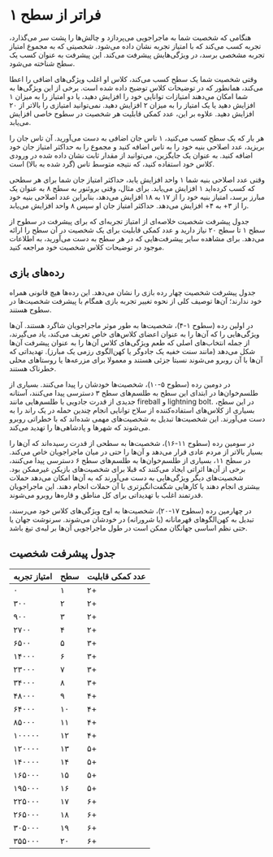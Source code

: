 # فراتر از سطح ۱
هنگامی که شخصیت شما به ماجراجویی می‌پردازد و چالش‌ها را پشت سر می‌گذارد، تجربه کسب می‌کند که با امتیاز تجربه نشان داده می‌شود. شخصیتی که به مجموع امتیاز تجربه مشخصی برسد، در ویژگی‌هایش پیشرفت می‌کند. این پیشرفت به عنوان کسب یک سطح شناخته می‌شود.

وقتی شخصیت شما یک سطح کسب می‌کند، کلاس او اغلب ویژگی‌های اضافی را اعطا می‌کند، همانطور که در توضیحات کلاس توضیح داده شده است. برخی از این ویژگی‌ها به شما امکان می‌دهند امتیازات توانایی خود را افزایش دهید، یا دو امتیاز را به میزان ۱ افزایش دهید یا یک امتیاز را به میزان ۲ افزایش دهید. نمی‌توانید امتیازی را بالاتر از ۲۰ افزایش دهید. علاوه بر این، عدد کمکی قابلیت هر شخصیت در سطوح خاصی افزایش می‌یابد.

هر بار که یک سطح کسب می‌کنید، ۱ تاس جان اضافی به دست می‌آورید. آن تاس جان را بریزید، عدد اصلاحی بنیه خود را به تاس اضافه کنید و مجموع را به حداکثر امتیاز جان خود اضافه کنید. به عنوان یک جایگزین، می‌توانید از مقدار ثابت نشان داده شده در ورودی کلاس خود استفاده کنید، که نتیجه متوسط تاس (گرد شده به بالا) است.

وقتی عدد اصلاحی بنیه شما ۱ واحد افزایش یابد، حداکثر امتیاز جان شما برای هر سطحی که کسب کرده‌اید ۱ افزایش می‌یابد. برای مثال، وقتی بروئنور به سطح ۸ به عنوان یک مبارز برسد، امتیاز بنیه خود را از ۱۷ به ۱۸ افزایش می‌دهد، بنابراین عدد اصلاحی بنیه خود را از ۳+ به ۴+ افزایش می‌دهد. حداکثر امتیاز جان او سپس ۸ واحد افزایش می‌یابد.

جدول پیشرفت شخصیت خلاصه‌ای از امتیاز تجربه‌ای که برای پیشرفت در سطوح از سطح ۱ تا سطح ۲۰ نیاز دارید و عدد کمکی قابلیت برای یک شخصیت در آن سطح را ارائه می‌دهد. برای مشاهده سایر پیشرفت‌هایی که در هر سطح به دست می‌آورید، به اطلاعات موجود در توضیحات کلاس شخصیت خود مراجعه کنید.

## رده‌های بازی
جدول پیشرفت شخصیت چهار رده بازی را نشان می‌دهد. این رده‌ها هیچ قانونی همراه خود ندارند؛ آن‌ها توصیف کلی از نحوه تغییر تجربه بازی همگام با پیشرفت شخصیت‌ها در سطوح هستند.

در اولین رده (سطوح ۱-۴)، شخصیت‌ها به طور موثر ماجراجویان شاگرد هستند. آن‌ها ویژگی‌هایی را که آن‌ها را به عنوان اعضای کلاس‌های خاص تعریف می‌کند، یاد می‌گیرند، از جمله انتخاب‌های اصلی که طعم ویژگی‌های کلاس آن‌ها را به عنوان پیشرفت آن‌ها شکل می‌دهد (مانند سنت خفیه یک جادوگر یا کهن‌الگوی رزمی یک مبارز). تهدیداتی که آن‌ها با آن روبرو می‌شوند نسبتا جزئی هستند و معمولا برای مزرعه‌ها یا روستاهای محلی خطرناک هستند.

در دومین رده (سطوح ۵-۱۰)، شخصیت‌ها خودشان را پیدا می‌کنند. بسیاری از طلسم‌خوان‌ها در ابتدای این سطح به طلسم‌های سطح ۳ دسترسی پیدا می‌کنند، آستانه جدیدی از قدرت جادویی با طلسم‌هایی مانند fireball و lightning bolt. در این سطح، بسیاری از کلاس‌های استفاده‌کننده از سلاح توانایی انجام چندین حمله در یک راند را به دست می‌آورند. این شخصیت‌ها تبدیل به شخصیت‌های مهمی شده‌اند که با خطراتی روبرو می‌شوند که شهرها و پادشاهی‌ها را تهدید می‌کند.

در سومین رده (سطوح ۱۱-۱۶)، شخصیت‌ها به سطحی از قدرت رسیده‌اند که آن‌ها را بسیار بالاتر از مردم عادی قرار می‌دهد و آن‌ها را حتی در میان ماجراجویان خاص می‌کند. در سطح ۱۱، بسیاری از طلسم‌خوان‌ها به طلسم‌های سطح ۶ دسترسی پیدا می‌کنند، برخی از آن‌ها اثراتی ایجاد می‌کنند که قبلا برای شخصیت‌های بازیکن غیرممکن بود. شخصیت‌های دیگر ویژگی‌هایی به دست می‌آورند که به آن‌ها امکان می‌دهد حملات بیشتری انجام دهند یا کارهایی شگفت‌انگیزتری با آن حملات انجام دهند. این ماجراجویان قدرتمند اغلب با تهدیداتی برای کل مناطق و قاره‌ها روبرو می‌شوند.

در چهارمین رده (سطوح ۱۷-۲۰)، شخصیت‌ها به اوج ویژگی‌های کلاس خود می‌رسند، تبدیل به کهن‌الگوهای قهرمانانه (یا شرورانه) در خودشان می‌شوند. سرنوشت جهان یا حتی نظم اساسی جهانگان ممکن است در طول ماجراجویی آن‌ها بر لبه‌ی تیغ باشد.


## جدول پیشرفت شخصیت
| امتیاز تجربه | سطح | عدد کمکی قابلیت |
| --- | --- | --- |
| ۰ | ۱ | ۲+ |
| ۳۰۰ | ۲ | ۲+ |
| ۹۰۰ | ۳ | ۲+ |
| ۲۷۰۰ | ۴ | ۲+ |
| ۶۵۰۰ | ۵ | ۳+ |
| ۱۴۰۰۰ | ۶ | ۳+ |
| ۲۳۰۰۰ | ۷ | ۳+ |
| ۳۴۰۰۰ | ۸ | ۳+ |
| ۴۸۰۰۰ | ۹ | ۴+ |
| ۶۴۰۰۰ | ۱۰ | ۴+ |
| ۸۵۰۰۰ | ۱۱ | ۴+ |
| ۱۰۰۰۰۰ | ۱۲ | ۴+ |
| ۱۲۰۰۰۰ | ۱۳ | ۵+ |
| ۱۴۰۰۰۰ | ۱۴ | ۵+ |
| ۱۶۵۰۰۰ | ۱۵ | ۵+ |
| ۱۹۵۰۰۰ | ۱۶ | ۵+ |
| ۲۲۵۰۰۰ | ۱۷ | ۶+ |
| ۲۶۵۰۰۰ | ۱۸ | ۶+ |
| ۳۰۵۰۰۰ | ۱۹ | ۶+ |
| ۳۵۵۰۰۰ | ۲۰ | ۶+ |